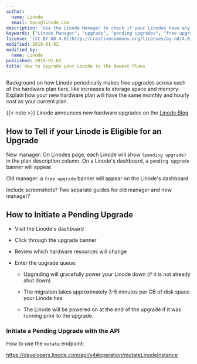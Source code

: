```yaml
---
author:
  name: Linode
  email: docs@linode.com
description: 'Use the Linode Manager to check if your Linodes have any pending free upgrades and then take those upgrades.'
keywords: ["Linode Manager", "upgrade", "pending upgrades", "free upgrades"]
license: '[CC BY-ND 4.0](http://creativecommons.org/licenses/by-nd/4.0/)'
modified: 2019-01-02
modified_by:
  name: Linode
published: 2019-01-02
title: How to Upgrade your Linode to the Newest Plans
---
```


Background on how Linode periodically makes free upgrades across each of the hardware plan tiers, like increases to storage space and memory. Explain how your new hardware plan will have the same monthly and hourly cost as your current plan.

{{< note >}}
Linode announces new hardware upgrades on the [Linode Blog](https://blog.linode.com)

## How to Tell if your Linode is Eligible for an Upgrade

New manager: On Linodes page, each Linode will show `(pending upgrade)` in the plan description column. On a Linode's dashboard, a `pending upgrade` banner will appear.

Old manager: a `free upgrade` banner will appear on the Linode's dashboard

Include screenshots? Two separate guides for old manager and new manager?

## How to Initiate a Pending Upgrade

-    Visit the Linode's dashboard

-    Click through the upgrade banner

-    Review which hardware resources will change

-    Enter the upgrade queue:

     -   Upgrading will gracefully power your Linode down (if it is not already shut down)

     -   The migration takes approximately 3-5 minutes per GB of disk space your Linode has

     -   The Linode will be powered on at the end of the upgrade if it was running prior to the upgrade.

### Initiate a Pending Upgrade with the API

How to use the `mutate` endpoint:

https://developers.linode.com/api/v4#operation/mutateLinodeInstance